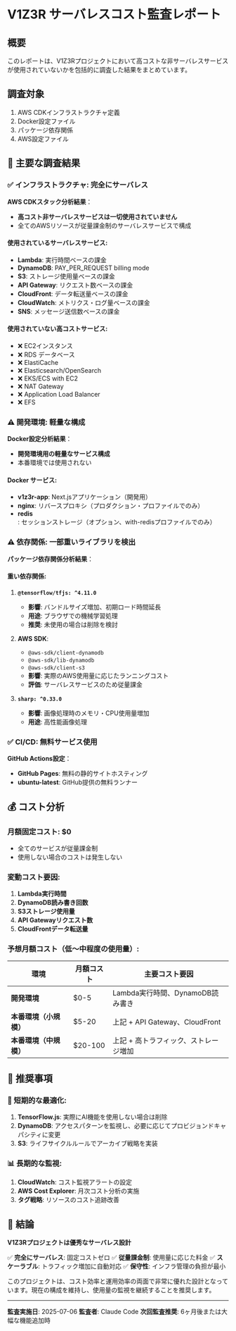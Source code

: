 # V1Z3R サーバレスコスト監査レポート

## 概要

このレポートは、V1Z3Rプロジェクトにおいて高コストな非サーバレスサービスが使用されていないかを包括的に調査した結果をまとめています。

## 調査対象

1. AWS CDKインフラストラクチャ定義
2. Docker設定ファイル
3. パッケージ依存関係
4. AWS設定ファイル

## 🎯 主要な調査結果

### ✅ インフラストラクチャ: 完全にサーバレス

**AWS CDKスタック分析結果**：
- **高コスト非サーバレスサービスは一切使用されていません**
- 全てのAWSリソースが従量課金制のサーバレスサービスで構成

#### 使用されているサーバレスサービス:
- **Lambda**: 実行時間ベースの課金
- **DynamoDB**: PAY_PER_REQUEST billing mode
- **S3**: ストレージ使用量ベースの課金
- **API Gateway**: リクエスト数ベースの課金
- **CloudFront**: データ転送量ベースの課金
- **CloudWatch**: メトリクス・ログ量ベースの課金
- **SNS**: メッセージ送信数ベースの課金

#### 使用されていない高コストサービス:
- ❌ EC2インスタンス
- ❌ RDS データベース
- ❌ ElastiCache
- ❌ Elasticsearch/OpenSearch
- ❌ EKS/ECS with EC2
- ❌ NAT Gateway
- ❌ Application Load Balancer
- ❌ EFS

### ⚠️ 開発環境: 軽量な構成

**Docker設定分析結果**：
- **開発環境用の軽量なサービス構成**
- 本番環境では使用されない

#### Docker サービス:
- **v1z3r-app**: Next.jsアプリケーション（開発用）
- **nginx**: リバースプロキシ（プロダクション・プロファイルでのみ）
- **redis**: セッションストレージ（オプション、with-redisプロファイルでのみ）

### ⚠️ 依存関係: 一部重いライブラリを検出

**パッケージ依存関係分析結果**：

#### 重い依存関係:
1. **`@tensorflow/tfjs: ^4.11.0`**
   - **影響**: バンドルサイズ増加、初期ロード時間延長
   - **用途**: ブラウザでの機械学習処理
   - **推奨**: 未使用の場合は削除を検討

2. **AWS SDK**:
   - `@aws-sdk/client-dynamodb`
   - `@aws-sdk/lib-dynamodb`
   - `@aws-sdk/client-s3`
   - **影響**: 実際のAWS使用量に応じたランニングコスト
   - **評価**: サーバレスサービスのため従量課金

3. **`sharp: ^0.33.0`**
   - **影響**: 画像処理時のメモリ・CPU使用量増加
   - **用途**: 高性能画像処理

### ✅ CI/CD: 無料サービス使用

**GitHub Actions設定**：
- **GitHub Pages**: 無料の静的サイトホスティング
- **ubuntu-latest**: GitHub提供の無料ランナー

## 💰 コスト分析

### 月額固定コスト: **$0**
- 全てのサービスが従量課金制
- 使用しない場合のコストは発生しない

### 変動コスト要因:
1. **Lambda実行時間**
2. **DynamoDB読み書き回数**
3. **S3ストレージ使用量**
4. **API Gatewayリクエスト数**
5. **CloudFrontデータ転送量**

### 予想月額コスト（低〜中程度の使用量）:

| 環境 | 月額コスト | 主要コスト要因 |
|------|-----------|----------------|
| **開発環境** | $0-5 | Lambda実行時間、DynamoDB読み書き |
| **本番環境（小規模）** | $5-20 | 上記 + API Gateway、CloudFront |
| **本番環境（中規模）** | $20-100 | 上記 + 高トラフィック、ストレージ増加 |

## 🚀 推奨事項

### 🎯 短期的な最適化:
1. **TensorFlow.js**: 実際にAI機能を使用しない場合は削除
2. **DynamoDB**: アクセスパターンを監視し、必要に応じてプロビジョンドキャパシティに変更
3. **S3**: ライフサイクルルールでアーカイブ戦略を実装

### 📊 長期的な監視:
1. **CloudWatch**: コスト監視アラートの設定
2. **AWS Cost Explorer**: 月次コスト分析の実施
3. **タグ戦略**: リソースのコスト追跡改善

## 🎉 結論

**V1Z3Rプロジェクトは優秀なサーバレス設計**

✅ **完全にサーバレス**: 固定コストゼロ
✅ **従量課金制**: 使用量に応じた料金
✅ **スケーラブル**: トラフィック増加に自動対応
✅ **保守性**: インフラ管理の負担が最小

このプロジェクトは、コスト効率と運用効率の両面で非常に優れた設計となっています。現在の構成を維持し、使用量の監視を継続することを推奨します。

---

**監査実施日**: 2025-07-06
**監査者**: Claude Code
**次回監査推奨**: 6ヶ月後または大幅な機能追加時